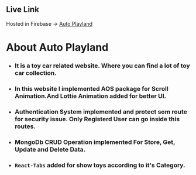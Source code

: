 ## Live Link
Hosted in Firebase -> [Auto Playland]( https://autoplayland.web.app)

# About Auto Playland

* ### It is a toy car related website. Where you can find a lot of toy car collection.

* ### In this website I implemented AOS package for Scroll Animation.And Lottie Animation added for better UI.

* ### Authentication System implemented and protect som route for security issue. Only Registerd User can go inside this routes.

* ### MongoDb CRUD Operation implemented For Store, Get, Update and Delete Data.

* ### `React-Tabs` added for show toys according to it's Category.